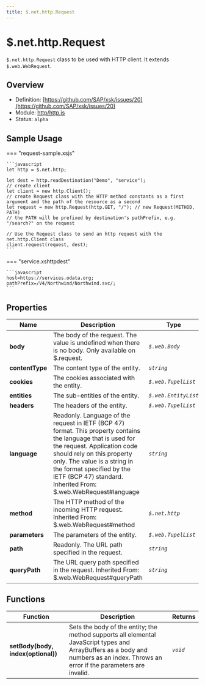 ```yaml
---
title: $.net.http.Request
---
```


$.net.http.Request
===

`$.net.http.Request` class to be used with HTTP client. It extends `$.web.WebRequest`.

## Overview

- Definition: [https://github.com/SAP/xsk/issues/20](https://github.com/SAP/xsk/issues/20)
- Module: [http/http.js](https://github.com/SAP/xsk/tree/main/modules/api/api-xsjs/src/main/resources/META-INF/dirigible/xsk/http/http.js)
- Status: `alpha`

## Sample Usage

=== "request-sample.xsjs"

    ```javascript
    let http = $.net.http;

    let dest = http.readDestination("Demo", "service");
    // create client
    let client = new http.Client();
    // create Request class with the HTTP method constants as a first argument and the path of the resource as a second
    let request = new http.Request(http.GET, "/"); // new Request(METHOD, PATH)
    // the PATH will be prefixed by destination's pathPrefix, e.g. "/search?" on the request

    // Use the Request class to send an http request with the net.http.Client class
    client.request(request, dest);
    ```

=== "service.xshttpdest"

    ```javascript
    host=https://services.odata.org;
    pathPrefix=/V4/Northwind/Northwind.svc/;
    ```

## Properties

| Name            | Description                                                                                                                                                                                                                                                                                             | Type                 |
|-----------------|---------------------------------------------------------------------------------------------------------------------------------------------------------------------------------------------------------------------------------------------------------------------------------------------------------|----------------------|
| **body**        | The body of the request. The value is undefined when there is no body. Only available on $.request.                                                                                                                                                                                                     | _`$.web.Body`_       |
| **contentType** | The content type of the entity.                                                                                                                                                                                                                                                                         | _`string`_           |
| **cookies**     | The cookies associated with the entity.                                                                                                                                                                                                                                                                 | _`$.web.TupelList`_  |
| **entities**    | The sub-entities of the entity.                                                                                                                                                                                                                                                                         | _`$.web.EntityList`_ |
| **headers**     | The headers of the entity.                                                                                                                                                                                                                                                                              | _`$.web.TupelList`_  |
| **language**    | Readonly. Language of the request in IETF (BCP 47) format. This property contains the language that is used for the request. Application code should rely on this property only. The value is a string in the format specified by the IETF (BCP 47) standard. Inherited From: $.web.WebRequest#language | _`string`_           |
| **method**      | The HTTP method of the incoming HTTP request. Inherited From: $.web.WebRequest#method                                                                                                                                                                                                                   | _`$.net.http`_       |
| **parameters**  | The parameters of the entity.                                                                                                                                                                                                                                                                           | _`$.web.TupelList`_  |
| **path**        | Readonly. The URL path specified in the request.                                                                                                                                                                                                                                                        | _`string`_           |
| **queryPath**   | The URL query path specified in the request. Inherited From: $.web.WebRequest#queryPath                                                                                                                                                                                                                 | _`string`_           |

## Functions


| Function                           | Description                                                                                                                                                                        | Returns |
|------------------------------------|------------------------------------------------------------------------------------------------------------------------------------------------------------------------------------|---------|
| **setBody(body, index(optional))** | Sets the body of the entity; the method supports all elemental JavaScript types and ArrayBuffers as a body and numbers as an index. Throws an error if the parameters are invalid. | _`void`_|
